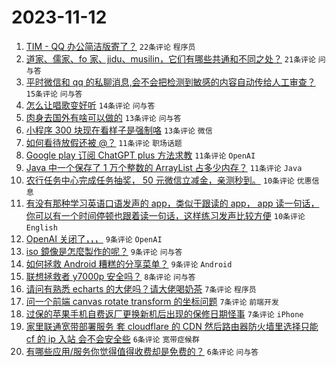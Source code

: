 # 2023-11-12

1. [TIM - QQ 办公简洁版寄了？](https://www.v2ex.com/t/991091) `22条评论` `程序员`
1. [道家、儒家、fo 家、jidu、musilin，它们有哪些共通和不同之处？](https://www.v2ex.com/t/991093) `21条评论` `问与答`
1. [平时微信和 qq 的私聊消息,会不会把检测到敏感的内容自动传给人工审查？](https://www.v2ex.com/t/991128) `15条评论` `问与答`
1. [怎么让唱歌变好听](https://www.v2ex.com/t/991125) `14条评论` `问与答`
1. [肉身去国外有啥可以做的](https://www.v2ex.com/t/991112) `13条评论` `问与答`
1. [小程序 300 块现在看样子是强制咯](https://www.v2ex.com/t/991096) `13条评论` `微信`
1. [如何看待放假还被 @？](https://www.v2ex.com/t/991169) `11条评论` `职场话题`
1. [Google play 订阅 ChatGPT plus 方法求教](https://www.v2ex.com/t/991122) `11条评论` `OpenAI`
1. [Java 中一个保存了 1 万个整数的 ArrayList 占多少内存？](https://www.v2ex.com/t/991104) `11条评论` `Java`
1. [农行任务中心完成任务抽奖， 50 元微信立减金，亲测秒到。](https://www.v2ex.com/t/991150) `10条评论` `优惠信息`
1. [有没有那种学习英语口语发声的 app，类似于跟读的 app， app 读一句话，你可以有一个时间停顿也跟着读一句话，这样练习发声比较方便](https://www.v2ex.com/t/991094) `10条评论` `English`
1. [OpenAI 关闭了，，，](https://www.v2ex.com/t/991151) `9条评论` `OpenAI`
1. [iso 鏡像是怎麼製作的呢？](https://www.v2ex.com/t/991088) `9条评论` `问与答`
1. [如何拯救 Android 糟糕的分享菜单？](https://www.v2ex.com/t/991084) `9条评论` `Android`
1. [联想拯救者 y7000p 安全吗？](https://www.v2ex.com/t/991082) `8条评论` `问与答`
1. [请问有熟悉 echarts 的大佬吗？请大佬喝奶茶](https://www.v2ex.com/t/991142) `7条评论` `程序员`
1. [问一个前端 canvas rotate transform 的坐标问题](https://www.v2ex.com/t/991114) `7条评论` `前端开发`
1. [过保的苹果手机自费返厂更换新机后出现的保修日期怪事](https://www.v2ex.com/t/991089) `7条评论` `iPhone`
1. [家里联通宽带部署服务 套 cloudflare 的 CDN 然后路由器防火墙里选择只能 cf 的 ip 入站 会不会安全些](https://www.v2ex.com/t/991153) `6条评论` `宽带症候群`
1. [有哪些应用/服务你觉得值得收费却是免费的？](https://www.v2ex.com/t/991137) `6条评论` `问与答`
